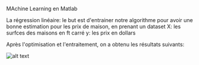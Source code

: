 MAchine Learning en Matlab

La régression linéaire: 
le but est d'entrainer notre algorithme pour avoir une bonne estimation pour les prix de maison, en prenant un dataset 
X: les surfces des maisons en ft carré 
y: les prix en dollars

Après l'optimisation et l'entraitement, on a obtenu les résultats suivants: 

![alt text](https://github.com/Koussailakadi/Machine_Learning_Matlab/edit/master/Regression_Lineare/cap1.PNG?raw=true)
